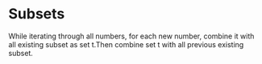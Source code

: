 # Subsets

While iterating through all numbers, for each new number, combine it with all existing subset as set t.Then combine set t with all previous existing subset.
